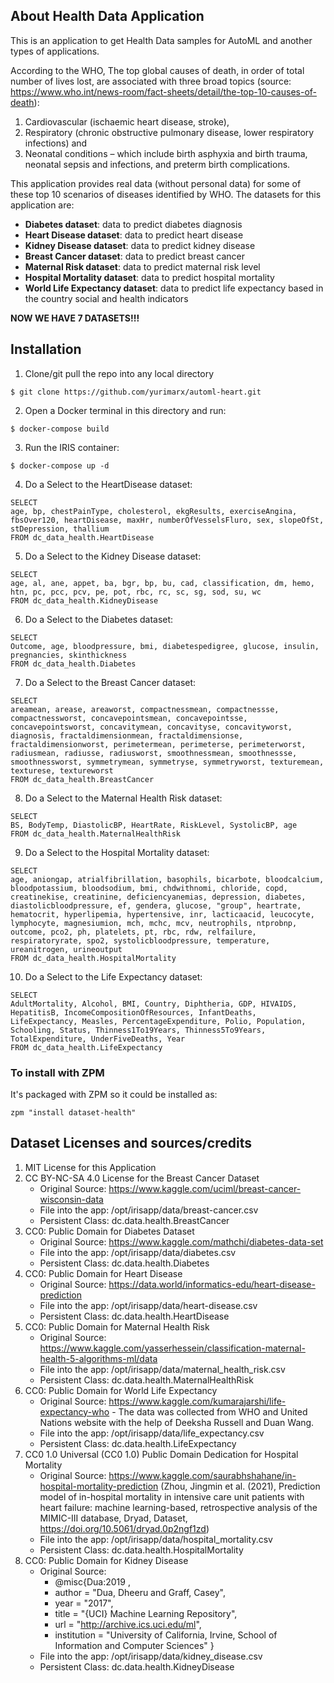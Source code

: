 ## About Health Data Application
This is an application to get Health Data samples for AutoML and another types of applications.

According to the WHO, The top global causes of death, in order of total number of lives lost, are associated with three broad topics (source: https://www.who.int/news-room/fact-sheets/detail/the-top-10-causes-of-death):

1. Cardiovascular (ischaemic heart disease, stroke), 
2. Respiratory (chronic obstructive pulmonary disease, lower respiratory infections) and 
3. Neonatal conditions – which include birth asphyxia and birth trauma, neonatal sepsis and infections, and preterm birth complications.

This application provides real data (without personal data) for some of these top 10 scenarios of diseases identified by WHO. The datasets for this application are:
 - **Diabetes dataset**: data to predict diabetes diagnosis
 - **Heart Disease dataset**: data to predict heart disease
 - **Kidney Disease dataset**: data to predict kidney disease
 - **Breast Cancer dataset**: data to predict breast cancer
 - **Maternal Risk dataset**: data to predict maternal risk level
 - **Hospital Mortality dataset**: data to predict hospital mortality
 - **World Life Expectancy dataset**: data to predict life expectancy based in the country social and health indicators 

**NOW WE HAVE 7 DATASETS!!!**

## Installation
1. Clone/git pull the repo into any local directory

```
$ git clone https://github.com/yurimarx/automl-heart.git
```

2. Open a Docker terminal in this directory and run:

```
$ docker-compose build
```

3. Run the IRIS container:

```
$ docker-compose up -d
```

4. Do a Select to the HeartDisease dataset:
```
SELECT 
age, bp, chestPainType, cholesterol, ekgResults, exerciseAngina, fbsOver120, heartDisease, maxHr, numberOfVesselsFluro, sex, slopeOfSt, stDepression, thallium
FROM dc_data_health.HeartDisease
```

5. Do a Select to the Kidney Disease dataset:
```
SELECT 
age, al, ane, appet, ba, bgr, bp, bu, cad, classification, dm, hemo, htn, pc, pcc, pcv, pe, pot, rbc, rc, sc, sg, sod, su, wc
FROM dc_data_health.KidneyDisease
```

6. Do a Select to the Diabetes dataset:
```
SELECT 
Outcome, age, bloodpressure, bmi, diabetespedigree, glucose, insulin, pregnancies, skinthickness
FROM dc_data_health.Diabetes
```

7. Do a Select to the Breast Cancer dataset:
```
SELECT 
areamean, arease, areaworst, compactnessmean, compactnessse, compactnessworst, concavepointsmean, concavepointsse, concavepointsworst, concavitymean, concavityse, concavityworst, diagnosis, fractaldimensionmean, fractaldimensionse, fractaldimensionworst, perimetermean, perimeterse, perimeterworst, radiusmean, radiusse, radiusworst, smoothnessmean, smoothnessse, smoothnessworst, symmetrymean, symmetryse, symmetryworst, texturemean, texturese, textureworst
FROM dc_data_health.BreastCancer
```

8. Do a Select to the Maternal Health Risk dataset:
```
SELECT 
BS, BodyTemp, DiastolicBP, HeartRate, RiskLevel, SystolicBP, age
FROM dc_data_health.MaternalHealthRisk
```

9. Do a Select to the Hospital Mortality dataset:
```
SELECT 
age, aniongap, atrialfibrillation, basophils, bicarbote, bloodcalcium, bloodpotassium, bloodsodium, bmi, chdwithnomi, chloride, copd, creatinekise, creatinine, deficiencyanemias, depression, diabetes, diastolicbloodpressure, ef, gendera, glucose, "group", heartrate, hematocrit, hyperlipemia, hypertensive, inr, lacticaacid, leucocyte, lymphocyte, magnesiumion, mch, mchc, mcv, neutrophils, ntprobnp, outcome, pco2, ph, platelets, pt, rbc, rdw, relfailure, respiratoryrate, spo2, systolicbloodpressure, temperature, ureanitrogen, urineoutput
FROM dc_data_health.HospitalMortality
```

10. Do a Select to the Life Expectancy dataset:
```
SELECT 
AdultMortality, Alcohol, BMI, Country, Diphtheria, GDP, HIVAIDS, HepatitisB, IncomeCompositionOfResources, InfantDeaths, LifeExpectancy, Measles, PercentageExpenditure, Polio, Population, Schooling, Status, Thinness1To19Years, Thinness5To9Years, TotalExpenditure, UnderFiveDeaths, Year
FROM dc_data_health.LifeExpectancy
```

### To install with ZPM
It's packaged with ZPM so it could be installed as:
```
zpm "install dataset-health"
```

## Dataset Licenses and sources/credits
1. MIT License for this Application
2. CC BY-NC-SA 4.0 License for the Breast Cancer Dataset 
    - Original Source: https://www.kaggle.com/uciml/breast-cancer-wisconsin-data 
    - File into the app: /opt/irisapp/data/breast-cancer.csv
    - Persistent Class: dc.data.health.BreastCancer
3. CC0: Public Domain for Diabetes Dataset 
    - Original Source: https://www.kaggle.com/mathchi/diabetes-data-set
    - File into the app: /opt/irisapp/data/diabetes.csv
    - Persistent Class: dc.data.health.Diabetes
4. CC0: Public Domain for Heart Disease 
    - Original Source: https://data.world/informatics-edu/heart-disease-prediction
    - File into the app: /opt/irisapp/data/heart-disease.csv
    - Persistent Class: dc.data.health.HeartDisease
5. CC0: Public Domain for Maternal Health Risk 
    - Original Source: https://www.kaggle.com/yasserhessein/classification-maternal-health-5-algorithms-ml/data
    - File into the app: /opt/irisapp/data/maternal_health_risk.csv
    - Persistent Class: dc.data.health.MaternalHealthRisk 
6. CC0: Public Domain for World Life Expectancy 
    - Original Source: https://www.kaggle.com/kumarajarshi/life-expectancy-who - The data was collected from WHO and United Nations website with the help of Deeksha Russell and Duan Wang.
    - File into the app: /opt/irisapp/data/life_expectancy.csv
    - Persistent Class: dc.data.health.LifeExpectancy 
7. CC0 1.0 Universal (CC0 1.0) Public Domain Dedication for Hospital Mortality 
    - Original Source: https://www.kaggle.com/saurabhshahane/in-hospital-mortality-prediction (Zhou, Jingmin et al. (2021), Prediction model of in-hospital mortality in intensive care unit patients with heart failure: machine learning-based, retrospective analysis of the MIMIC-III database, Dryad, Dataset, https://doi.org/10.5061/dryad.0p2ngf1zd) 
    - File into the app: /opt/irisapp/data/hospital_mortality.csv
    - Persistent Class: dc.data.health.HospitalMortality
8. CC0: Public Domain for Kidney Disease 
    - Original Source:
        - @misc{Dua:2019 ,
        - author = "Dua, Dheeru and Graff, Casey",
        - year = "2017",
        - title = "{UCI} Machine Learning Repository",
        - url = "http://archive.ics.uci.edu/ml",
        - institution = "University of California, Irvine, School of Information and Computer Sciences" }
    - File into the app: /opt/irisapp/data/kidney_disease.csv
    - Persistent Class: dc.data.health.KidneyDisease
